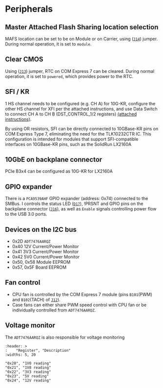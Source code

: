 # Peripherals

## Master Attached Flash Sharing location selection
MAFS location can be set to be on Module or on Carrier, using ([`J14`](#J14)) jumper.
During normal operation, it is set to `module`.

## Clear CMOS
Using ([`J13`](#J13)) jumper, RTC on COM Express 7 can be cleared.
During normal operation, it is set to `powered`, which provides power to the RTC.

## SFI / KR

1 HS channel needs to be configured (e.g. CH A) for 10G-KR, configure the other HS channel for XFI per the attached instructions,  and use Data Switch to connect CH A to CH B (DST_CONTROL_1/2 registers) [(attached instructions)](https://e2e.ti.com/support/interface-group/interface/f/interface-forum/703878/tlk10034-10gbase-kr-to-sfi-sfp).

By using OR resistors, SFI can be directly connected to 10GBase-KR pins on COM Express Type 7, eliminating the need for the TLK10232CTR IC. This configuration is intended for modules that support SFI-compatible interfaces on 10GBase-KR pins, such as the SolidRun LX2160A


## 10GbE on backplane connector

PCIe B3x4 can be configured as 10G-KR for LX2160A

## GPIO expander

There is a `PCA9539AHF` GPIO expander (address: 0x74) connected to the SMBus. I controls the status LED ([`D17`](#D17)), !PRSNT and GPIO pins on the backplane connector ([`J16`](#J16)),
as well as `Enable` signals controlling power flow to the USB 3.0 ports.

## Devices on the I2C bus
- 0x2D `ADT7476AARQZ`
- 0x40 12V Current/Power Monitor
- 0x41 3V3 Current/Power Monitor
- 0x42 5V0 Current/Power Monitor 
- 0x50, 
  0x58 Module EEPROM 
- 0x57,
  0x5F Board EEPROM

## Fan control

- CPU fan is controlled by the COM Express 7 module (pins `B101`(PWM) and `B102`(TACH) of [`J12`](#J12)).
- Case fans can either share PWM speed control with CPU fan or be individually controlled from `ADT7476AARQZ`.


## Voltage monitor

The `ADT7476AARQZ` is also responsible for voltage monitoring

```{csv-table}
:header: >
:    "Register", "Description"
:widths: 5, 20

"0x20", "1V0 reading"
"0x21", "1V8 reading"
"0x22", "3V3 reading"
"0x23", "5V reading"
"0x24", "12V reading"
```
